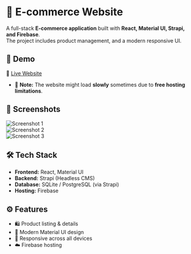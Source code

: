 # 🛒 E-commerce Website

A full-stack **E-commerce application** built with **React, Material UI, Strapi, and Firebase**.  
The project includes product management, and a modern responsive UI.

## 🚀 Demo
🔗 [Live Website](https://eccomerce-d66c7.web.app/)
- 🐢 **Note:** The website might load **slowly** sometimes due to **free hosting limitations**.  


## 📸 Screenshots
![Screenshot 1](https://drive.google.com/uc?export=view&id=1QJkLDedVg0R1OmGy2bevgl2LgPwewz43)  
![Screenshot 2](https://drive.google.com/uc?export=view&id=1KUIZc5Bm2nk6zfpmsyWgyiF04GP2yXyv)  
![Screenshot 3](https://drive.google.com/uc?export=view&id=1D_5EMLtaAqT_n9Qa3CSGdJk0M8h0uDwB)

## 🛠️ Tech Stack
- **Frontend:** React, Material UI  
- **Backend:** Strapi (Headless CMS)  
- **Database:** SQLite / PostgreSQL (via Strapi)  
- **Hosting:** Firebase  

## ⚙️ Features
- 🛍️ Product listing & details    
- 🎨 Modern Material UI design  
- 📱 Responsive across all devices  
- ☁️ Firebase hosting  

